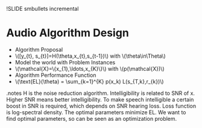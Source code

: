 !SLIDE smbullets incremental

# Audio Algorithm Design

* Algorithm Proposal
* \\([y\_{t}, s\_{t}]=H(\theta,x\_{t},s\_{t-1})\\) with \\(\theta\in\Theta\\)
* Model the world with Problem Instances
* \\(\mathcal{X}=\\{x\_{1},\\ldots,x\_{K}\\}\\) with \\(p(\mathcal{X})\\)
* Algorithm Performance Function
* \\(\text{EL}(\theta) = \sum\_{k=1}^{K} p(x\_k) L(s\_{T,k},r\_{k})\\)

.notes H is the noise reduction algorithm. Intelligibility is related to SNR of x. Higher SNR means better intelligibility. To make speech intelligible a certain boost in SNR is required, which depends on SNR hearing loss. Loss function is log-spectral density. The optimal parameters minimize EL. We want to find optimal parameters, so can be seen as an optimization problem.
